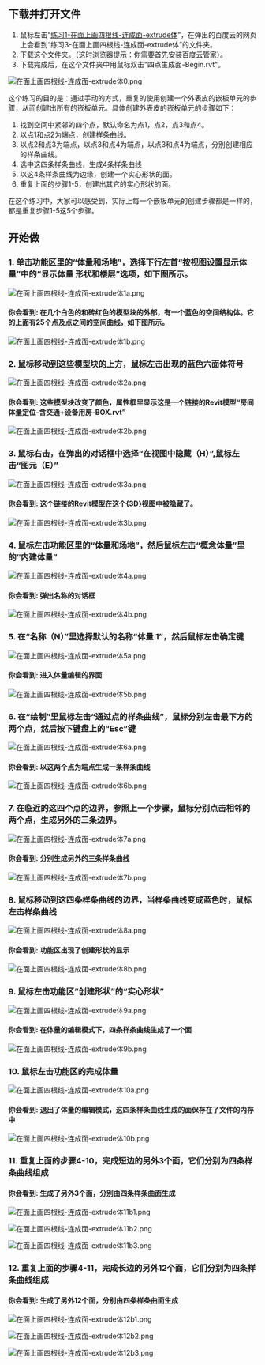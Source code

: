 ## 下载并打开文件

1. 鼠标左击“[练习1-在面上画四根线-连成面-extrude体](http://pan.baidu.com/s/1ntPuC2l)”，在弹出的百度云的网页上会看到“练习3-在面上画四根线-连成面-extrude体”的文件夹。
2. 下载这个文件夹。（这时浏览器提示：你需要首先安装百度云管家）。
3. 下载完成后，在这个文件夹中用鼠标双击"四点生成面-Begin.rvt"。

![在面上画四根线-连成面-extrude体0.png](/images/在面上画四根线-连成面-extrude体/在面上画四根线-连成面-extrude体0.png)

这个练习的目的是：通过手动的方式，重复的使用创建一个外表皮的嵌板单元的步骤，从而创建出所有的嵌板单元。具体创建外表皮的嵌板单元的步骤如下：

1. 找到空间中紧邻的四个点，默认命名为点1，点2，点3和点4。
2. 以点1和点2为端点，创建样条曲线。
3. 以点2和点3为端点，以点3和点4为端点，以点3和点4为端点，分别创建相应的样条曲线。
4. 选中这四条样条曲线，生成4条样条曲线
5. 以这4条样条曲线为边缘，创建一个实心形状的面。
6. 重复上面的步骤1-5，创建出其它的实心形状的面。

在这个练习中，大家可以感受到，实际上每一个嵌板单元的创建步骤都是一样的，都是重复步骤1-5这5个步骤。

## 开始做

### 1. 单击功能区里的“体量和场地”，选择下行左首“按视图设置显示体量”中的“显示体量 形状和楼层”选项，如下图所示。

![在面上画四根线-连成面-extrude体1a.png](/images/在面上画四根线-连成面-extrude体/在面上画四根线-连成面-extrude体1a.png)

#### 你会看到: 在几个白色的和砖红色的模型块的外部，有一个蓝色的空间结构体。它的上面有25个点及点之间的空间曲线，如下图所示。

![在面上画四根线-连成面-extrude体1b.png](/images/在面上画四根线-连成面-extrude体/在面上画四根线-连成面-extrude体1b.png)

### 2. 鼠标移动到这些模型块的上方，鼠标左击出现的蓝色六面体符号

![在面上画四根线-连成面-extrude体2a.png](/images/在面上画四根线-连成面-extrude体/在面上画四根线-连成面-extrude体2a.png)

#### 你会看到: 这些模型块改变了颜色，属性框里显示这是一个链接的Revit模型“房间体量定位-含交通+设备用房-BOX.rvt”

![在面上画四根线-连成面-extrude体2b.png](/images/在面上画四根线-连成面-extrude体/在面上画四根线-连成面-extrude体2b.png)

### 3. 鼠标右击，在弹出的对话框中选择“在视图中隐藏（H）”,鼠标左击“图元（E）”

![在面上画四根线-连成面-extrude体3a.png](/images/在面上画四根线-连成面-extrude体/在面上画四根线-连成面-extrude体3a.png)

#### 你会看到: 这个链接的Revit模型在这个{3D}视图中被隐藏了。

![在面上画四根线-连成面-extrude体3b.png](/images/在面上画四根线-连成面-extrude体/在面上画四根线-连成面-extrude体3b.png)

### 4. 鼠标左击功能区里的“体量和场地”，然后鼠标左击“概念体量”里的“内建体量”

![在面上画四根线-连成面-extrude体4a.png](/images/在面上画四根线-连成面-extrude体/在面上画四根线-连成面-extrude体4a.png)

#### 你会看到: 弹出名称的对话框

![在面上画四根线-连成面-extrude体4b.png](/images/在面上画四根线-连成面-extrude体/在面上画四根线-连成面-extrude体4b.png)

### 5. 在“名称（N）”里选择默认的名称“体量 1”，然后鼠标左击确定键

![在面上画四根线-连成面-extrude体5a.png](/images/在面上画四根线-连成面-extrude体/在面上画四根线-连成面-extrude体5a.png)

#### 你会看到: 进入体量编辑的界面

![在面上画四根线-连成面-extrude体5b.png](/images/在面上画四根线-连成面-extrude体/在面上画四根线-连成面-extrude体5b.png)

### 6. 在“绘制”里鼠标左击“通过点的样条曲线”，鼠标分别左击最下方的两个点，然后按下键盘上的“Esc”键

![在面上画四根线-连成面-extrude体6a.png](/images/在面上画四根线-连成面-extrude体/在面上画四根线-连成面-extrude体6a.png)

#### 你会看到: 以这两个点为端点生成一条样条曲线

![在面上画四根线-连成面-extrude体6b.png](/images/在面上画四根线-连成面-extrude体/在面上画四根线-连成面-extrude体6b.png)

### 7. 在临近的这四个点的边界，参照上一个步骤，鼠标分别点击相邻的两个点，生成另外的三条边界。

![在面上画四根线-连成面-extrude体7a.png](/images/在面上画四根线-连成面-extrude体/在面上画四根线-连成面-extrude体7a.png)

#### 你会看到: 分别生成另外的三条样条曲线

![在面上画四根线-连成面-extrude体7b.png](/images/在面上画四根线-连成面-extrude体/在面上画四根线-连成面-extrude体7b.png)

### 8. 鼠标移动到这四条样条曲线的边界，当样条曲线变成蓝色时，鼠标左击样条曲线

![在面上画四根线-连成面-extrude体8a.png](/images/在面上画四根线-连成面-extrude体/在面上画四根线-连成面-extrude体8a.png)

#### 你会看到: 功能区出现了创建形状的显示

![在面上画四根线-连成面-extrude体8b.png](/images/在面上画四根线-连成面-extrude体/在面上画四根线-连成面-extrude体8b.png)

### 9. 鼠标左击功能区“创建形状”的“实心形状”

![在面上画四根线-连成面-extrude体9a.png](/images/在面上画四根线-连成面-extrude体/在面上画四根线-连成面-extrude体9a.png)

#### 你会看到: 在体量的编辑模式下，四条样条曲线生成了一个面

![在面上画四根线-连成面-extrude体9b.png](/images/在面上画四根线-连成面-extrude体/在面上画四根线-连成面-extrude体9b.png)

### 10. 鼠标左击功能区的完成体量

![在面上画四根线-连成面-extrude体10a.png](/images/在面上画四根线-连成面-extrude体/在面上画四根线-连成面-extrude体10a.png)

#### 你会看到: 退出了体量的编辑模式，这四条样条曲线生成的面保存在了文件的内存中

![在面上画四根线-连成面-extrude体10b.png](/images/在面上画四根线-连成面-extrude体/在面上画四根线-连成面-extrude体10b.png)

### 11. 重复上面的步骤4-10，完成短边的另外3个面，它们分别为四条样条曲线组成

#### 你会看到: 生成了另外3个面，分别由四条样条曲面生成

![在面上画四根线-连成面-extrude体11b1.png](/images/在面上画四根线-连成面-extrude体/在面上画四根线-连成面-extrude体11b1.png)

![在面上画四根线-连成面-extrude体11b2.png](/images/在面上画四根线-连成面-extrude体/在面上画四根线-连成面-extrude体11b2.png)

![在面上画四根线-连成面-extrude体11b3.png](/images/在面上画四根线-连成面-extrude体/在面上画四根线-连成面-extrude体11b3.png)

### 12. 重复上面的步骤4-11，完成长边的另外12个面，它们分别为四条样条曲线组成

#### 你会看到: 生成了另外12个面，分别由四条样条曲面生成

![在面上画四根线-连成面-extrude体12b1.png](/images/在面上画四根线-连成面-extrude体/在面上画四根线-连成面-extrude体12b1.png)

![在面上画四根线-连成面-extrude体12b2.png](/images/在面上画四根线-连成面-extrude体/在面上画四根线-连成面-extrude体12b2.png)

![在面上画四根线-连成面-extrude体12b3.png](/images/在面上画四根线-连成面-extrude体/在面上画四根线-连成面-extrude体12b3.png)